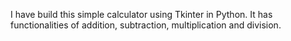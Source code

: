 I have build this simple calculator using Tkinter in Python. It has functionalities of addition, subtraction, multiplication and division.
